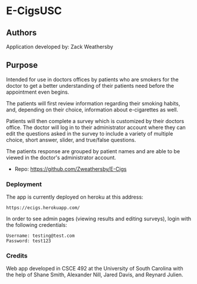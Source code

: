 # E-CigsUSC

## Authors
Application developed by: Zack Weathersby

## Purpose
Intended for use in doctors offices by patients who are smokers for the doctor to get a better understanding of their patients need before the appointment even begins.

The patients will first review information regarding their smoking habits, and, depending on their choice, information about e-cigarettes as well.

Patients will then complete a survey which is customized by their doctors office. The doctor will log in to their administrator account where they can edit the questions asked in the survey to include a variety of multiple choice, short answer, slider, and true/false questions.

The patients response are grouped by patient names and are able to be viewed in the doctor's administrator account.

* Repo: https://github.com/Zweathersby/E-Cigs

### Deployment
The app is currently deployed on heroku at this address:
```
https://ecigs.herokuapp.com/
```
In order to see admin pages (viewing results and editing surveys), login with the following credentials:
```
Username: testing@test.com
Password: test123
```

### Credits
Web app developed in CSCE 492 at the University of South Carolina with the help of Shane Smith, Alexander Nill, Jared Davis, and Reynard Julien.
